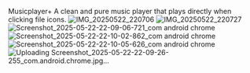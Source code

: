 Musicplayer+
A clean and pure music player that plays directly when clicking file icons.
![IMG_20250522_220706](https://github.com/user-attachments/assets/da8d13fb-d3f7-4fdd-9474-e3c1f044b271)
![IMG_20250522_220727](https://github.com/user-attachments/assets/62e50547-bc68-455f-88b9-91c5c41730b1)
![Screenshot_2025-05-22-22-09-06-721_com android chrome](https://github.com/user-attachments/assets/af3cd8e8-b3ba-440c-aab0-ccd2d9f58b03)
![Screenshot_2025-05-22-22-10-02-862_com android chrome](https://github.com/user-attachments/assets/68a86d49-2703-4f9f-b28a-b5dd5bf9193b)
![Screenshot_2025-05-22-22-10-05-626_com android chrome](https://github.com/user-attachments/assets/405ceb9a-9091-4f3a-b21b-a571d6f0dfdf)
![Uploading Screenshot_2025-05-22-22-09-26-255_com.android.chrome.jpg…]()
